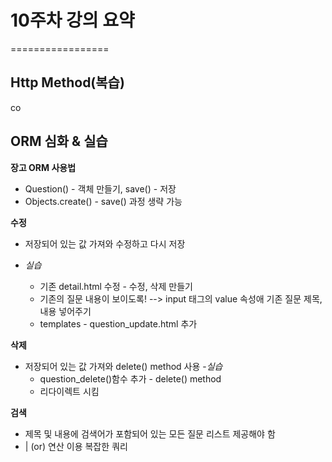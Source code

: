 # 10주차 강의 요약
=================

## Http Method(복습)

co
## ORM 심화 & 실습
 **장고 ORM 사용법** 
 - Question() - 객체 만들기, save() - 저장
 - Objects.create() - save() 과정 생략 가능

 **수정**
 - 저장되어 있는 값 가져와 수정하고 다시 저장

- _실습_
  + 기존 detail.html 수정 - 수정, 삭제 만들기
   + 기존의 질문 내용이 보이도록! --> input 태그의 value 속성애 기존 질문 제목, 내용 넣어주기
  + templates - question_update.html 추가
 

 **삭제**
 - 저장되어 있는 값 가져와 delete() method 사용
 -_실습_
   + question_delete()함수 추가 - delete() method
   + 리다이렉트 시킴

   
 **검색**
 -  제목 및 내용에 검색어가 포함되어 있는 모든 질문 리스트 제공해야 함
 - | (or) 연산 이용 복잡한 쿼리




